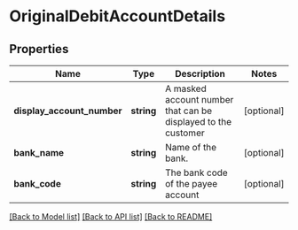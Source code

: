 # OriginalDebitAccountDetails

## Properties
Name | Type | Description | Notes
------------ | ------------- | ------------- | -------------
**display_account_number** | **string** | A masked account number that can be displayed to the customer | [optional] 
**bank_name** | **string** | Name of the bank. | [optional] 
**bank_code** | **string** | The bank code of the payee account | [optional] 

[[Back to Model list]](../../README.md#documentation-for-models) [[Back to API list]](../../README.md#documentation-for-api-endpoints) [[Back to README]](../../README.md)

